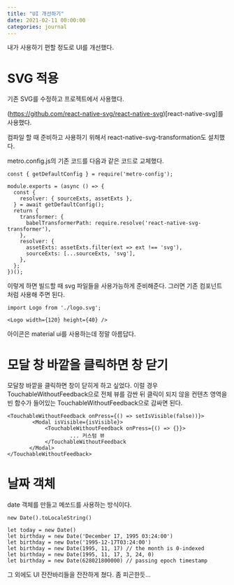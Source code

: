 ```yaml
---
title: "UI 개선하기"
date: 2021-02-11 00:00:00
categories: journal
---
```


내가 사용하기 편할 정도로 UI를 개선했다.

# SVG 적용

기존 SVG를 수정하고 프로젝트에서 사용했다.

(https://github.com/react-native-svg/react-native-svg)[react-native-svg]를 사용했다.

컴파일 할 때 준비하고 사용하기 위해서 react-native-svg-transformation도 설치했다.

metro.config.js의 기존 코드를 다음과 같은 코드로 교체했다.

```
const { getDefaultConfig } = require('metro-config');

module.exports = (async () => {
  const {
    resolver: { sourceExts, assetExts },
  } = await getDefaultConfig();
  return {
    transformer: {
      babelTransformerPath: require.resolve('react-native-svg-transformer'),
    },
    resolver: {
      assetExts: assetExts.filter(ext => ext !== 'svg'),
      sourceExts: [...sourceExts, 'svg'],
    },
  };
})();
```

이렇게 하면 빌드할 때 svg 파일들을 사용가능하게 준비해준다. 그러면 기존 컴포넌트처럼 사용해 주면 된다.

```
import Logo from './logo.svg';

<Logo width={120} height={40} />
```

아이콘은 material ui를 사용하는데 정말 아름답다.

# 모달 창 바깥을 클릭하면 창 닫기

모달창 바깥을 클릭하면 창이 닫히게 하고 싶었다. 이럴 경우 TouchableWithoutFeedback으로 전체 뷰를 감싼 뒤 클릭이 되지 않을 컨텐츠 영역을 빈 함수가 들어있는 TouchableWithoutFeedback으로 감싸면 된다.

```
<TouchableWithoutFeedback onPress={() => setIsVisible(false))}>
        <Modal isVisible={isVisible}>
            <TouchableWithoutFeedback onPress={() => {}}>
                    ... 커스텀 뷰
            </TouchableWithoutFeedback
       </Modal>
</TouchableWithoutFeedback>
```

# 날짜 객체

date 객체를 만들고 메쏘드를 사용하는 방식이다.

```
new Date().toLocaleString()

let today = new Date()
let birthday = new Date('December 17, 1995 03:24:00')
let birthday = new Date('1995-12-17T03:24:00')
let birthday = new Date(1995, 11, 17) // the month is 0-indexed
let birthday = new Date(1995, 11, 17, 3, 24, 0)
let birthday = new Date(628021800000) // passing epoch timestamp
```

그 외에도 UI 잔잔바리들을 잔잔하게 쳤다. 좀 피곤한듯...

